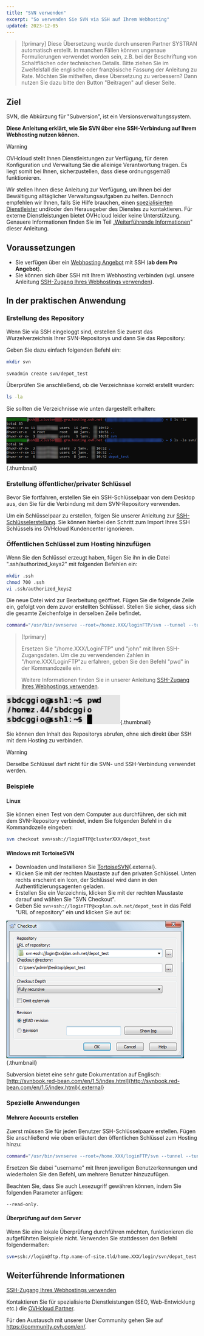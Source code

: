 ```yaml
---
title: "SVN verwenden"
excerpt: "So verwenden Sie SVN via SSH auf Ihrem Webhosting"
updated: 2023-12-05
---
```


> [!primary]
> Diese Übersetzung wurde durch unseren Partner SYSTRAN automatisch erstellt. In manchen Fällen können ungenaue Formulierungen verwendet worden sein, z.B. bei der Beschriftung von Schaltflächen oder technischen Details. Bitte ziehen Sie im Zweifelsfall die englische oder französische Fassung der Anleitung zu Rate. Möchten Sie mithelfen, diese Übersetzung zu verbessern? Dann nutzen Sie dazu bitte den Button "Beitragen" auf dieser Seite.
>

## Ziel 

SVN, die Abkürzung für "Subversion", ist ein Versionsverwaltungssystem. 

**Diese Anleitung erklärt, wie Sie SVN über eine SSH-Verbindung auf Ihrem Webhosting nutzen können.**

> [!warning]
>
> OVHcloud stellt Ihnen Dienstleistungen zur Verfügung, für deren Konfiguration und Verwaltung Sie die alleinige Verantwortung tragen. Es liegt somit bei Ihnen, sicherzustellen, dass diese ordnungsgemäß funktionieren.
> 
> Wir stellen Ihnen diese Anleitung zur Verfügung, um Ihnen bei der Bewältigung alltäglicher Verwaltungsaufgaben zu helfen. Dennoch empfehlen wir Ihnen, falls Sie Hilfe brauchen, einen [spezialisierten Dienstleister](/links/partner) und/oder den Herausgeber des Dienstes zu kontaktieren. Für externe Dienstleistungen bietet OVHcloud leider keine Unterstützung. Genauere Informationen finden Sie im Teil „[Weiterführende Informationen](#go-further)" dieser Anleitung.
> 

## Voraussetzungen

- Sie verfügen über ein [Webhosting Angebot](https://www.ovhcloud.com/de/web-hosting/) mit SSH (**ab dem Pro Angebot**).
- Sie können sich über SSH mit Ihrem Webhosting verbinden (vgl. unsere Anleitung [SSH-Zugang Ihres Webhostings verwenden](/pages/web_cloud/web_hosting/ssh_on_webhosting)).

## In der praktischen Anwendung

### Erstellung des Repository

Wenn Sie via SSH eingeloggt sind, erstellen Sie zuerst das Wurzelverzeichnis Ihrer SVN-Repositorys und dann Sie das Repository:

Geben Sie dazu einfach folgenden Befehl ein:

```bash
mkdir svn
```

```bash
svnadmin create svn/depot_test
```

Überprüfen Sie anschließend, ob die Verzeichnisse korrekt erstellt wurden:

```bash
ls -la
```

Sie sollten die Verzeichnisse wie unten dargestellt erhalten:

![Hosting](images/terminal-ls-la-svn.png){.thumbnail}

### Erstellung öffentlicher/privater Schlüssel

Bevor Sie fortfahren, erstellen Sie ein SSH-Schlüsselpaar von dem Desktop aus, den Sie für die Verbindung mit dem SVN-Repository verwenden.

Um ein Schlüsselpaar zu erstellen, folgen Sie unserer Anleitung zur [SSH-Schlüsselerstellung](/pages/public_cloud/compute/public-cloud-first-steps#schritt-1-ssh-schlussel-erstellen). Sie können hierbei den Schritt zum Import Ihres SSH Schlüssels ins OVHcloud Kundencenter ignorieren.

### Öffentlichen Schlüssel zum Hosting hinzufügen

Wenn Sie den Schlüssel erzeugt haben, fügen Sie ihn in die Datei ".ssh/authorized_keys2" mit folgenden Befehlen ein:

```bash
mkdir .ssh
chmod 700 .ssh
vi .ssh/authorized_keys2
```

Die neue Datei wird zur Bearbeitung geöffnet. Fügen Sie die folgende Zeile ein, gefolgt von dem zuvor erstellten Schlüssel. Stellen Sie sicher, dass sich die gesamte Zeichenfolge in derselben Zeile befindet.

```bash
command="/usr/bin/svnserve --root=/homez.XXX/loginFTP/svn --tunnel --tunnel-user=john",no-port-forwarding,no-agent-forwarding,no-X11-forwarding,no-pty
```

> [!primary]
>
> Ersetzen Sie "/home.XXX/LoginFTP" und "john" mit Ihren SSH-Zugangsdaten.
> Um die zu verwendenden Zahlen in "/home.XXX/LoginFTP"zu erfahren, geben Sie den Befehl "pwd" in der Kommandozeile ein.
>
> Weitere Informationen finden Sie in unserer Anleitung [SSH-Zugang Ihres Webhostings verwenden](/pages/web_cloud/web_hosting/ssh_on_webhosting).
> 

![Hosting](images/terminal-homez-folder.png){.thumbnail}

Sie können den Inhalt des Repositorys abrufen, ohne sich direkt über SSH mit dem Hosting zu verbinden.

> [!warning]
>
> Derselbe Schlüssel darf nicht für die SVN- und SSH-Verbindung verwendet werden.
> 

### Beispiele

#### Linux

Sie können einen Test von dem Computer aus durchführen, der sich mit dem SVN-Repository verbindet, indem Sie folgenden Befehl in die Kommandozeile eingeben:

```bash
svn checkout svn+ssh://loginFTP@clusterXXX/depot_test
```

#### Windows mit TortoiseSVN

- Downloaden und Installieren Sie [TortoiseSVN](https://tortoisesvn.net/downloads.html){.external}.
- Klicken Sie mit der rechten Maustaste auf den privaten Schlüssel. Unten rechts erscheint ein Icon, der Schlüssel wird dann in den Authentifizierungsagenten geladen.
- Erstellen Sie ein Verzeichnis, klicken Sie mit der rechten Maustaste darauf und wählen Sie "SVN Checkout". 
- Geben Sie `svn+ssh://loginFTP@xxplan.ovh.net/depot_test` in das Feld "URL of repository" ein und klicken Sie auf `OK`:

![Hosting](images/checkout.png){.thumbnail}

Subversion bietet eine sehr gute Dokumentation auf Englisch: [http://svnbook.red-bean.com/en/1.5/index.html](http://svnbook.red-bean.com/en/1.5/index.html){.external}

### Spezielle Anwendungen

#### Mehrere Accounts erstellen

Zuerst müssen Sie für jeden Benutzer SSH-Schlüsselpaare erstellen. Fügen Sie anschließend wie oben erläutert den öffentlichen Schlüssel zum Hosting hinzu:

```bash
command="/usr/bin/svnserve --root=/home.XXX/loginFTP/svn --tunnel --tunnel-user=username",no-port-forwarding,no-agent-forwarding,no-X11-forwarding,no-pty
```

Ersetzen Sie dabei "username" mit Ihren jeweiligen Benutzerkennungen und wiederholen Sie den Befehl, um mehrere Benutzer hinzuzufügen.

Beachten Sie, dass Sie auch Lesezugriff gewähren können, indem Sie folgenden Parameter anfügen:

```bash
--read-only.
```

#### Überprüfung auf dem Server

Wenn Sie eine lokale Überprüfung durchführen möchten, funktionieren die aufgeführten Beispiele nicht. Verwenden Sie stattdessen den Befehl folgendermaßen:

```bash
svn+ssh://login@ftp.ftp.name-of-site.tld/home.XXX/login/svn/depot_test
```

## Weiterführende Informationen <a name="go-further"></a>

[SSH-Zugang Ihres Webhostings verwenden](/pages/web_cloud/web_hosting/ssh_on_webhosting)

Kontaktieren Sie für spezialisierte Dienstleistungen (SEO, Web-Entwicklung etc.) die [OVHcloud Partner](/links/partner).

Für den Austausch mit unserer User Community gehen Sie auf <https://community.ovh.com/en/>.